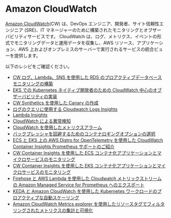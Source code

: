 # Amazon CloudWatch

[Amazon CloudWatch][cw-main](CW) は、DevOps エンジニア、開発者、サイト信頼性エンジニア (SRE)、IT マネージャーのために構築されたモニタリングとオブザーバビリティサービスです。
CloudWatch は、ログ、メトリクス、イベントの形式でモニタリングデータと運用データを収集し、AWS リソース、アプリケーション、AWS 上およびオンプレミスのサーバーで実行されるサービスの統合ビューを提供します。

以下のレシピをご確認ください。

- [CW ログ、Lambda、SNS を使用した RDS のプロアクティブデータベースモニタリングの構築][rds-cw]
- [EKS での Kubernetes ネイティブ開発者のための CloudWatch 中心のオブザーバビリティの実装][swa-eks-cw]  
- [CW Synthetics を使用した Canary の作成][cw-synths]
- [ログのクエリに使用する Cloudwatch Logs Insights][cw-logsi]
- [Lambda Insights][cw-lambda]
- [CloudWatch による異常検知][cw-am]
- [CloudWatch を使用したメトリクスアラーム][cw-alarms]
- [バックプレッシャを回避するためのコンテナロギングオプションの選択][cw-fluentbit]
- [ECS と EKS 上の AWS Distro for OpenTelemetry を使用した CloudWatch Container Insights Prometheus サポートのご紹介][cwci-adot]  
- [CW Container Insights を使用した ECS コンテナ化アプリケーションとマイクロサービスのモニタリング][cwci-ecs]
- [CW Container Insights を使用した EKS コンテナ化アプリケーションとマイクロサービスのモニタリング][cwci-eks]
- [Firehose と AWS Lambda を使用した Cloudwatch メトリックストリームの Amazon Managed Service for Prometheus へのエクスポート](recipes/lambda-cw-metrics-go-amp.md)
- [KEDA と Amazon CloudWatch を使用した Kubernetes ワークロードのプロアクティブな自動スケーリング][cw-keda-eks-scaling]  
- [Amazon CloudWatch Metrics explorer を使用したリソースタグでフィルタリングされたメトリクスの集計と可視化][metrics-explorer-filter-by-tags]

[cw-main]: https://aws.amazon.com/cloudwatch/
[rds-cw]: https://aws.amazon.com/blogs/database/build-proactive-database-monitoring-for-amazon-rds-with-amazon-cloudwatch-logs-aws-lambda-and-amazon-sns/
[swa-eks-cw]: https://aws.amazon.com/blogs/opensource/implementing-cloudwatch-centric-observability-for-kubernetes-native-developers-in-amazon-elastic-kubernetes-service/  
[cw-synths]: https://observability.workshop.aws/en/synthetics.html
[cw-logsi]: https://observability.workshop.aws/en/logsinsights.html
[cw-lambda]: https://observability.workshop.aws/en/logsinsights.html
[cw-am]: https://observability.workshop.aws/en/anomalydetection.html
[cw-alarms]: https://observability.workshop.aws/en/alarms/_mericalarm.html
[cw-fluentbit]: https://aws.amazon.com/blogs/containers/choosing-container-logging-options-to-avoid-backpressure/
[cwci-adot]: https://aws.amazon.com/blogs/containers/introducing-cloudwatch-container-insights-prometheus-support-with-aws-distro-for-opentelemetry-on-amazon-ecs-and-amazon-eks/  
[cwci-ecs]: https://observability.workshop.aws/en/containerinsights/ecs.html
[cwci-eks]: https://observability.workshop.aws/en/containerinsights/eks.html
[cw-keda-eks-scaling]: https://aws-blogs-prod.amazon.com/mt/proactive-autoscaling-of-kubernetes-workloads-with-keda-using-metrics-ingested-into-amazon-cloudwatch/
[metrics-explorer-filter-by-tags]: recipes/metrics-explorer-filter-by-tags.md
